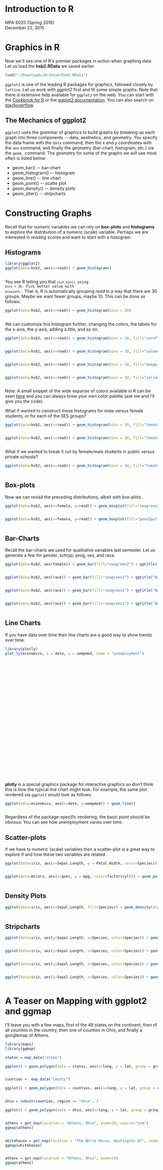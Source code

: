 # Introduction to R
MPA 6020 (Spring 2016)  
December 22, 2015  


# Graphics in R
Now we'll see one of R's premier packages in action when graphing data. Let us load the __hsb2.RData__ we saved earlier. 


```r
load("~/Downloads/Archive/hsb2.RData")
```

<code>ggplot2</code> is one of the leading R packages for graphics, followed closely by <code>lattice</code>. Let us work with _ggplot2_ first and fit some simple graphs. Note that there is extensive help available for <code>ggplot2</code> on the web. You can start with the [Cookbook for R](http://www.cookbook-r.com/Graphs/index.html) or the [ggplot2 documentation](http://docs.ggplot2.org/current/). You can also search on [stackoverflow](http://stackoverflow.com/questions/tagged/ggplot2). 

## The Mechanics of ggplot2
<code>ggplot2</code> uses the grammar of graphics to build graphs by breaking up each graph into three components -- data, aesthetics, and geometry. You specify the data frame with the <code>data</code> command, then the x and y coordinates with the <code>aes</code> command, and finally the geometry (bar-chart, histogram, etc.) via the <code>geom_</code> command. The geometry for some of the graphs we will use most often is listed below:

* geom_bar() -- bar-chart
* geom_histogram() -- histogram
* geom_line() -- line chart
* geom_point() -- scatte plot
* geom_density() -- density plots
* geom_jitter() -- stripcharts


# Constructing Graphs
Recall that for numeric variables we can rely on __box-plots__ and __histograms__  to explore the distribution of a numeric (scale) variable. Perhaps we are interested in  _reading_ scores and want to start with a histogram. 

## Histograms

```r
library(ggplot2)
ggplot(data=hsb2, aes(x=read)) + geom_histogram()
```

<img src="VisualizingData_files/figure-html/unnamed-chunk-2-1.png" title="" alt="" style="display: block; margin: auto;" />

You see R telling you that <code>`stat_bin()` using `bins = 30`. Pick better value with `binwidth`.</code>. That is, R is automatically grouping _read_ in a way that there are 30 groups. Maybe we want fewer groups, maybe 10. This can be done as follows:


```r
ggplot(data=hsb2, aes(x=read)) + geom_histogram(bins = 10)
```

<img src="VisualizingData_files/figure-html/unnamed-chunk-3-1.png" title="" alt="" style="display: block; margin: auto;" />

We can customize this histogram further, changing the colors, the labels for the x-axis, the y-axis, adding a title, and so on. 


```r
ggplot(data=hsb2, aes(x=read)) + geom_histogram(bins = 10, fill="cornflowerblue") + ggtitle("Histogram of Reading Scores") + xlab("Reading Score") + ylab("Frequency")
```

<img src="VisualizingData_files/figure-html/unnamed-chunk-4-1.png" title="" alt="" style="display: block; margin: auto;" />

```r
ggplot(data=hsb2, aes(x=read)) + geom_histogram(bins = 10, fill="salmon") + ggtitle("Histogram of Reading Scores") + xlab("Reading Score") + ylab("Frequency")
```

<img src="VisualizingData_files/figure-html/unnamed-chunk-4-2.png" title="" alt="" style="display: block; margin: auto;" />

```r
ggplot(data=hsb2, aes(x=read)) + geom_histogram(bins = 10, fill="deeppink1") + ggtitle("Histogram of Reading Scores") + xlab("Reading Score") + ylab("Frequency")
```

<img src="VisualizingData_files/figure-html/unnamed-chunk-4-3.png" title="" alt="" style="display: block; margin: auto;" />

```r
ggplot(data=hsb2, aes(x=read)) + geom_histogram(bins = 10, fill="yellowgreen") + ggtitle("Histogram of Reading Scores") + xlab("Reading Score") + ylab("Frequency")
```

<img src="VisualizingData_files/figure-html/unnamed-chunk-4-4.png" title="" alt="" style="display: block; margin: auto;" />

Note: A small snippet of the wide expanse of colors available in R can be seen [here](http://www.stat.columbia.edu/~tzheng/files/Rcolor.pdf) and you can always brew your own color palette (ask me and I'll give you the code).


What if wanted to construct these histograms for male versus female students, or for each of the SES groups?


```r
ggplot(data=hsb2, aes(x=read)) + geom_histogram(bins = 10, fill="tomato") + ggtitle("Histogram of Reading Scores") + xlab("Reading Score") + ylab("Frequency") + facet_wrap(~ female)
```

<img src="VisualizingData_files/figure-html/unnamed-chunk-5-1.png" title="" alt="" style="display: block; margin: auto;" />

```r
ggplot(data=hsb2, aes(x=read)) + geom_histogram(bins = 10, fill="tomato") + ggtitle("Histogram of Reading Scores") + xlab("Reading Score") + ylab("Frequency") + facet_wrap(~ ses)
```

<img src="VisualizingData_files/figure-html/unnamed-chunk-5-2.png" title="" alt="" style="display: block; margin: auto;" />


What if we wanted to break it out by female/male students in public versus private schools?


```r
ggplot(data=hsb2, aes(x=read)) + geom_histogram(bins = 10, fill="tomato") + ggtitle("Histogram of Reading Scores") + xlab("Reading Score") + ylab("Frequency") + facet_wrap(female ~ schtyp)
```

<img src="VisualizingData_files/figure-html/unnamed-chunk-6-1.png" title="" alt="" style="display: block; margin: auto;" />


## Box-plots
Now we can revisit the preceding distributions, albeit with box-plots
.


```r
ggplot(data=hsb2, aes(x=female, y=read)) + geom_boxplot(fill="seagreen2") + ggtitle("Box-Plot of Reading Scores") + xlab("Gender") + ylab("Reading Score") + coord_flip() 
```

<img src="VisualizingData_files/figure-html/unnamed-chunk-7-1.png" title="" alt="" style="display: block; margin: auto;" />

```r
ggplot(data=hsb2, aes(x=female, y=read)) + geom_boxplot(fill="peachpuff") + ggtitle("Box-Plot of Reading Scores (by Gender & School Type)") + xlab("Gender") + ylab("Reading Score") + coord_flip() + facet_wrap(~ schtyp)
```

<img src="VisualizingData_files/figure-html/unnamed-chunk-7-2.png" title="" alt="" style="display: block; margin: auto;" />

## Bar-Charts
Recall the bar-charts we used for qualitative variables last semester. Let us generate a few for gender, schtyp, prog, ses, and race. 


```r
ggplot(data=hsb2, aes(female)) + geom_bar(fill="seagreen2") + ggtitle("Bar-Chart of Gender") + xlab("Gender") + ylab("Frequency") + theme(axis.text.x=element_text(angle = 90, hjust = 0))
```

<img src="VisualizingData_files/figure-html/unnamed-chunk-8-1.png" title="" alt="" style="display: block; margin: auto;" />

```r
ggplot(data=hsb2, aes(race)) + geom_bar(fill="seagreen2") + ggtitle("Bar-Chart of Race (by School Type)") + xlab("Race") + ylab("Frequency") + facet_wrap(~ schtyp) + theme(axis.text.x=element_text(angle = 90, hjust = 0))
```

<img src="VisualizingData_files/figure-html/unnamed-chunk-8-2.png" title="" alt="" style="display: block; margin: auto;" />

```r
ggplot(data=hsb2, aes(race)) + geom_bar(fill="seagreen2") + ggtitle("Bar-Chart of Race (by SES & School Type)") + xlab("Race") + ylab("Frequency") + facet_wrap(ses ~ schtyp) + theme(axis.text.x=element_text(angle = 90, hjust = 0))
```

<img src="VisualizingData_files/figure-html/unnamed-chunk-8-3.png" title="" alt="" style="display: block; margin: auto;" />

```r
ggplot(data=hsb2, aes(race)) + geom_bar(fill="seagreen2") + ggtitle("Bar-Chart of Race (by SES & School Type)") + xlab("Race") + ylab("Frequency") + facet_wrap(ses ~ schtyp, ncol=2) + theme(axis.text.x=element_text(angle = 90, hjust = 0))
```

<img src="VisualizingData_files/figure-html/unnamed-chunk-8-4.png" title="" alt="" style="display: block; margin: auto;" />

## Line Charts
If you have data over time then line charts are a good way to show trends over time. 


```r
library(plotly)
plot_ly(economics, x = date, y = uempmed, name = "unemployment")
```

<!--html_preserve--><div id="htmlwidget-5324" style="width:576px;height:384px;" class="plotly"></div>
<script type="application/json" data-for="htmlwidget-5324">{"x":{"data":[{"type":"scatter","inherit":true,"x":["1967-07-01","1967-08-01","1967-09-01","1967-10-01","1967-11-01","1967-12-01","1968-01-01","1968-02-01","1968-03-01","1968-04-01","1968-05-01","1968-06-01","1968-07-01","1968-08-01","1968-09-01","1968-10-01","1968-11-01","1968-12-01","1969-01-01","1969-02-01","1969-03-01","1969-04-01","1969-05-01","1969-06-01","1969-07-01","1969-08-01","1969-09-01","1969-10-01","1969-11-01","1969-12-01","1970-01-01","1970-02-01","1970-03-01","1970-04-01","1970-05-01","1970-06-01","1970-07-01","1970-08-01","1970-09-01","1970-10-01","1970-11-01","1970-12-01","1971-01-01","1971-02-01","1971-03-01","1971-04-01","1971-05-01","1971-06-01","1971-07-01","1971-08-01","1971-09-01","1971-10-01","1971-11-01","1971-12-01","1972-01-01","1972-02-01","1972-03-01","1972-04-01","1972-05-01","1972-06-01","1972-07-01","1972-08-01","1972-09-01","1972-10-01","1972-11-01","1972-12-01","1973-01-01","1973-02-01","1973-03-01","1973-04-01","1973-05-01","1973-06-01","1973-07-01","1973-08-01","1973-09-01","1973-10-01","1973-11-01","1973-12-01","1974-01-01","1974-02-01","1974-03-01","1974-04-01","1974-05-01","1974-06-01","1974-07-01","1974-08-01","1974-09-01","1974-10-01","1974-11-01","1974-12-01","1975-01-01","1975-02-01","1975-03-01","1975-04-01","1975-05-01","1975-06-01","1975-07-01","1975-08-01","1975-09-01","1975-10-01","1975-11-01","1975-12-01","1976-01-01","1976-02-01","1976-03-01","1976-04-01","1976-05-01","1976-06-01","1976-07-01","1976-08-01","1976-09-01","1976-10-01","1976-11-01","1976-12-01","1977-01-01","1977-02-01","1977-03-01","1977-04-01","1977-05-01","1977-06-01","1977-07-01","1977-08-01","1977-09-01","1977-10-01","1977-11-01","1977-12-01","1978-01-01","1978-02-01","1978-03-01","1978-04-01","1978-05-01","1978-06-01","1978-07-01","1978-08-01","1978-09-01","1978-10-01","1978-11-01","1978-12-01","1979-01-01","1979-02-01","1979-03-01","1979-04-01","1979-05-01","1979-06-01","1979-07-01","1979-08-01","1979-09-01","1979-10-01","1979-11-01","1979-12-01","1980-01-01","1980-02-01","1980-03-01","1980-04-01","1980-05-01","1980-06-01","1980-07-01","1980-08-01","1980-09-01","1980-10-01","1980-11-01","1980-12-01","1981-01-01","1981-02-01","1981-03-01","1981-04-01","1981-05-01","1981-06-01","1981-07-01","1981-08-01","1981-09-01","1981-10-01","1981-11-01","1981-12-01","1982-01-01","1982-02-01","1982-03-01","1982-04-01","1982-05-01","1982-06-01","1982-07-01","1982-08-01","1982-09-01","1982-10-01","1982-11-01","1982-12-01","1983-01-01","1983-02-01","1983-03-01","1983-04-01","1983-05-01","1983-06-01","1983-07-01","1983-08-01","1983-09-01","1983-10-01","1983-11-01","1983-12-01","1984-01-01","1984-02-01","1984-03-01","1984-04-01","1984-05-01","1984-06-01","1984-07-01","1984-08-01","1984-09-01","1984-10-01","1984-11-01","1984-12-01","1985-01-01","1985-02-01","1985-03-01","1985-04-01","1985-05-01","1985-06-01","1985-07-01","1985-08-01","1985-09-01","1985-10-01","1985-11-01","1985-12-01","1986-01-01","1986-02-01","1986-03-01","1986-04-01","1986-05-01","1986-06-01","1986-07-01","1986-08-01","1986-09-01","1986-10-01","1986-11-01","1986-12-01","1987-01-01","1987-02-01","1987-03-01","1987-04-01","1987-05-01","1987-06-01","1987-07-01","1987-08-01","1987-09-01","1987-10-01","1987-11-01","1987-12-01","1988-01-01","1988-02-01","1988-03-01","1988-04-01","1988-05-01","1988-06-01","1988-07-01","1988-08-01","1988-09-01","1988-10-01","1988-11-01","1988-12-01","1989-01-01","1989-02-01","1989-03-01","1989-04-01","1989-05-01","1989-06-01","1989-07-01","1989-08-01","1989-09-01","1989-10-01","1989-11-01","1989-12-01","1990-01-01","1990-02-01","1990-03-01","1990-04-01","1990-05-01","1990-06-01","1990-07-01","1990-08-01","1990-09-01","1990-10-01","1990-11-01","1990-12-01","1991-01-01","1991-02-01","1991-03-01","1991-04-01","1991-05-01","1991-06-01","1991-07-01","1991-08-01","1991-09-01","1991-10-01","1991-11-01","1991-12-01","1992-01-01","1992-02-01","1992-03-01","1992-04-01","1992-05-01","1992-06-01","1992-07-01","1992-08-01","1992-09-01","1992-10-01","1992-11-01","1992-12-01","1993-01-01","1993-02-01","1993-03-01","1993-04-01","1993-05-01","1993-06-01","1993-07-01","1993-08-01","1993-09-01","1993-10-01","1993-11-01","1993-12-01","1994-01-01","1994-02-01","1994-03-01","1994-04-01","1994-05-01","1994-06-01","1994-07-01","1994-08-01","1994-09-01","1994-10-01","1994-11-01","1994-12-01","1995-01-01","1995-02-01","1995-03-01","1995-04-01","1995-05-01","1995-06-01","1995-07-01","1995-08-01","1995-09-01","1995-10-01","1995-11-01","1995-12-01","1996-01-01","1996-02-01","1996-03-01","1996-04-01","1996-05-01","1996-06-01","1996-07-01","1996-08-01","1996-09-01","1996-10-01","1996-11-01","1996-12-01","1997-01-01","1997-02-01","1997-03-01","1997-04-01","1997-05-01","1997-06-01","1997-07-01","1997-08-01","1997-09-01","1997-10-01","1997-11-01","1997-12-01","1998-01-01","1998-02-01","1998-03-01","1998-04-01","1998-05-01","1998-06-01","1998-07-01","1998-08-01","1998-09-01","1998-10-01","1998-11-01","1998-12-01","1999-01-01","1999-02-01","1999-03-01","1999-04-01","1999-05-01","1999-06-01","1999-07-01","1999-08-01","1999-09-01","1999-10-01","1999-11-01","1999-12-01","2000-01-01","2000-02-01","2000-03-01","2000-04-01","2000-05-01","2000-06-01","2000-07-01","2000-08-01","2000-09-01","2000-10-01","2000-11-01","2000-12-01","2001-01-01","2001-02-01","2001-03-01","2001-04-01","2001-05-01","2001-06-01","2001-07-01","2001-08-01","2001-09-01","2001-10-01","2001-11-01","2001-12-01","2002-01-01","2002-02-01","2002-03-01","2002-04-01","2002-05-01","2002-06-01","2002-07-01","2002-08-01","2002-09-01","2002-10-01","2002-11-01","2002-12-01","2003-01-01","2003-02-01","2003-03-01","2003-04-01","2003-05-01","2003-06-01","2003-07-01","2003-08-01","2003-09-01","2003-10-01","2003-11-01","2003-12-01","2004-01-01","2004-02-01","2004-03-01","2004-04-01","2004-05-01","2004-06-01","2004-07-01","2004-08-01","2004-09-01","2004-10-01","2004-11-01","2004-12-01","2005-01-01","2005-02-01","2005-03-01","2005-04-01","2005-05-01","2005-06-01","2005-07-01","2005-08-01","2005-09-01","2005-10-01","2005-11-01","2005-12-01","2006-01-01","2006-02-01","2006-03-01","2006-04-01","2006-05-01","2006-06-01","2006-07-01","2006-08-01","2006-09-01","2006-10-01","2006-11-01","2006-12-01","2007-01-01","2007-02-01","2007-03-01","2007-04-01","2007-05-01","2007-06-01","2007-07-01","2007-08-01","2007-09-01","2007-10-01","2007-11-01","2007-12-01","2008-01-01","2008-02-01","2008-03-01","2008-04-01","2008-05-01","2008-06-01","2008-07-01","2008-08-01","2008-09-01","2008-10-01","2008-11-01","2008-12-01","2009-01-01","2009-02-01","2009-03-01","2009-04-01","2009-05-01","2009-06-01","2009-07-01","2009-08-01","2009-09-01","2009-10-01","2009-11-01","2009-12-01","2010-01-01","2010-02-01","2010-03-01","2010-04-01","2010-05-01","2010-06-01","2010-07-01","2010-08-01","2010-09-01","2010-10-01","2010-11-01","2010-12-01","2011-01-01","2011-02-01","2011-03-01","2011-04-01","2011-05-01","2011-06-01","2011-07-01","2011-08-01","2011-09-01","2011-10-01","2011-11-01","2011-12-01","2012-01-01","2012-02-01","2012-03-01","2012-04-01","2012-05-01","2012-06-01","2012-07-01","2012-08-01","2012-09-01","2012-10-01","2012-11-01","2012-12-01","2013-01-01","2013-02-01","2013-03-01","2013-04-01","2013-05-01","2013-06-01","2013-07-01","2013-08-01","2013-09-01","2013-10-01","2013-11-01","2013-12-01","2014-01-01","2014-02-01","2014-03-01","2014-04-01","2014-05-01","2014-06-01","2014-07-01","2014-08-01","2014-09-01","2014-10-01","2014-11-01","2014-12-01","2015-01-01","2015-02-01","2015-03-01","2015-04-01"],"y":[4.5,4.7,4.6,4.9,4.7,4.8,5.1,4.5,4.1,4.6,4.4,4.4,4.5,4.2,4.6,4.8,4.4,4.4,4.4,4.9,4,4,4.2,4.4,4.4,4.4,4.7,4.5,4.8,4.6,4.6,4.5,4.6,4.1,4.7,4.9,5.1,5.4,5.2,5.2,5.6,5.9,6.2,6.3,6.4,6.5,6.7,5.7,6.2,6.4,5.8,6.5,6.4,6.2,6.2,6.6,6.6,6.7,6.6,5.4,6.1,6,5.6,5.7,5.7,6.1,5.7,5.2,5.5,5,4.9,5,5.2,4.9,5.4,5.5,5.1,4.7,5,5.1,4.8,5,4.6,5.3,5.7,5,5.3,5.5,5.2,5.7,6.3,7.1,7.2,8.7,9.4,8.8,8.6,9.2,9.2,8.6,9.5,9,9,8.2,8.7,8.2,8.3,7.8,7.7,7.9,7.8,7.7,8.4,8,7.5,7.2,7.2,7.3,7.9,6.2,7.1,7,6.7,6.9,7,6.8,6.5,6.7,6.2,6.1,5.7,6,5.8,5.8,5.6,5.9,5.5,5.6,5.9,5.9,5.9,5.4,5.6,5.6,5.9,4.8,5.5,5.5,5.3,5.7,5.3,5.8,6,5.8,5.7,6.4,7,7.5,7.7,7.5,7.7,7.5,7.4,7.1,7.1,7.4,6.9,6.6,7.1,7.2,6.8,6.8,6.9,6.9,7.1,7.5,7.7,8.1,8.5,9.5,8.5,8.7,9.5,9.7,10,10.2,11.1,9.8,10.4,10.9,12.3,11.3,10.1,9.3,9.3,9.4,9.3,8.7,9.1,8.3,8.3,8.2,9.1,7.5,7.5,7.3,7.6,7.2,7.2,7.3,6.8,7.1,7.1,6.9,6.9,6.6,6.9,7.1,6.9,7.1,7,6.8,6.7,6.9,6.8,6.7,6.8,7,6.9,7.1,7.4,7,7.1,7.1,6.9,6.6,6.6,7.1,6.6,6.5,6.5,6.4,6,6.3,6.2,6,6.2,6.3,6.4,5.9,5.9,5.8,6.1,5.9,5.7,5.6,5.7,5.9,5.6,5.4,5.4,5.4,5.3,5.4,5.6,5,4.9,4.9,4.8,4.9,5.1,5.3,5.1,4.8,5.2,5.2,5.4,5.4,5.6,5.8,5.7,5.9,6,6.2,6.7,6.6,6.4,6.9,7,7.3,6.8,7.2,7.5,7.8,8.1,8.2,8.3,8.5,8.8,8.7,8.6,8.8,8.6,9,9,9.3,8.6,8.5,8.5,8.4,8.1,8.3,8.2,8.2,8.3,8,8.3,8.3,8.6,9.2,9.3,9.1,9.2,9.3,9,8.9,9.2,10,9,8.7,8,8.1,8.3,8.3,9.1,7.9,8.5,8.3,7.9,8.2,8,8.3,8.3,7.8,8.3,8.6,8.6,8.3,8.3,8.4,8.5,8.3,7.7,7.8,7.8,8.1,7.9,8.3,8,8,8.3,7.8,8.2,7.7,7.6,7.5,7.4,7,6.8,6.7,6,6.9,6.7,6.8,6.7,5.8,6.6,6.8,6.9,6.8,6.8,6.2,6.5,6.3,5.8,6.5,6,6.1,6.2,5.8,5.8,6.1,6,6.1,5.8,5.7,6,6.3,5.2,6.1,6.1,6,5.8,6.1,6.6,5.9,6.3,6,6.8,6.9,7.2,7.3,7.7,8.2,8.4,8.3,8.4,8.9,9.5,11,8.9,9,9.5,9.6,9.3,9.6,9.6,9.5,9.7,10.2,9.9,11.5,10.3,10.1,10.2,10.4,10.3,10.4,10.6,10.2,10.2,9.5,9.9,11,8.9,9.2,9.6,9.5,9.7,9.5,9.4,9.2,9.3,9,9.1,9,8.8,9.2,8.4,8.6,8.5,8.7,8.6,9.1,8.7,8.4,8.5,7.3,8,8.4,8,7.9,8.3,7.5,8.3,8.5,9.1,8.6,8.2,7.7,8.7,8.8,8.7,8.4,8.6,8.4,9,8.7,8.7,9.4,7.9,9,9.7,9.7,10.2,10.4,9.8,10.5,10.7,11.7,12.3,13.1,14.2,17.2,16,16.3,17.8,18.9,19.8,20.1,20,19.9,20.4,22.1,22.3,25.2,22.3,21,20.3,21.2,21,21.9,21.6,21.1,21.5,20.9,21.6,22.3,22,22.4,22,20.5,20.9,20.5,21,19.8,19.2,19.1,19.9,20.1,17.5,18.5,18.8,19.7,18.5,17.6,16.2,17.5,17.7,17.1,17,16.6,16.3,16.8,16.5,16.1,17,17,15.9,16.2,15.9,15.6,14.5,13.2,13.5,13.3,13.3,13.5,12.8,12.6,13.4,13.1,12.2,11.7],"name":"unemployment"}],"layout":{"xaxis":{"title":"date"},"yaxis":{"title":"uempmed"},"margin":{"b":40,"l":60,"t":25,"r":10}},"url":null,"width":null,"height":null,"base_url":"https://plot.ly","layout.1":{"xaxis":{"title":"date"},"yaxis":{"title":"uempmed"}},"filename":"date vs. uempmed"},"evals":[]}</script><!--/html_preserve-->

__plotly__ is a special graphics package for interactive graphics so don't think this is how the typical line chart might look. For example, the same plot rendered via <code>ggplot2</code> would look as follows:


```r
ggplot(data=economics, aes(x=date, y=uempmed)) + geom_line()
```

<img src="VisualizingData_files/figure-html/unnamed-chunk-10-1.png" title="" alt="" style="display: block; margin: auto;" />

Regardless of the package-specific rendering, the basic point should be obvious: You can see how unemployment varies over time. 


## Scatter-plots
If we have to numeric (scale) variables then a scatter-plot is a great way to explore if and how these two variables are related.


```r
ggplot(data=iris, aes(x=Sepal.Length, y = Petal.Width, color=Species)) + geom_point()
```

<img src="VisualizingData_files/figure-html/unnamed-chunk-11-1.png" title="" alt="" style="display: block; margin: auto;" />

```r
ggplot(data=mtcars, aes(x=qsec, y = mpg, color=factor(cyl))) + geom_point()
```

<img src="VisualizingData_files/figure-html/unnamed-chunk-11-2.png" title="" alt="" style="display: block; margin: auto;" />

## Density Plots

```r
ggplot(data=iris, aes(x=Sepal.Length, fill=Species)) + geom_density(alpha=0.3)
```

<img src="VisualizingData_files/figure-html/unnamed-chunk-12-1.png" title="" alt="" style="display: block; margin: auto;" />

## Stripcharts

```r
ggplot(data=iris, aes(y=Sepal.Length, x=Species, color=Species)) + geom_jitter()
```

<img src="VisualizingData_files/figure-html/unnamed-chunk-13-1.png" title="" alt="" style="display: block; margin: auto;" />

```r
ggplot(data=iris, aes(y=Sepal.Length, x=Species, color=Species)) + geom_jitter() + stat_summary(fun.y  = median, geom="point", size=3, color="black")
```

<img src="VisualizingData_files/figure-html/unnamed-chunk-13-2.png" title="" alt="" style="display: block; margin: auto;" />

```r
ggplot(data=iris, aes(y=Sepal.Length, x=Species, color=Species)) + geom_jitter() + stat_summary(fun.data  = "mean_sdl", geom="pointrange", size=0.5, color="black")
```

<img src="VisualizingData_files/figure-html/unnamed-chunk-13-3.png" title="" alt="" style="display: block; margin: auto;" />

```r
ggplot(data=iris, aes(y=Sepal.Length, x=Species, color=Species)) + geom_boxplot() + geom_jitter() 
```

<img src="VisualizingData_files/figure-html/unnamed-chunk-13-4.png" title="" alt="" style="display: block; margin: auto;" />


# A Teaser on Mapping with ggplot2 and ggmap
I'll leave you with a few maps, first of the 48 states on the continent, then of all counties in the country, then one of counties in Ohio, and finally a googlemap of Athens.


```r
library(maps)
library(ggmap)

states = map_data("state")

ggplot() + geom_polygon(data = states, aes(x=long, y = lat, group = group, fill=region)) + coord_fixed(1.3) + guides(fill=FALSE)
```

<img src="VisualizingData_files/figure-html/unnamed-chunk-14-1.png" title="" alt="" style="display: block; margin: auto;" />

```r
counties <- map_data("county")

ggplot() + geom_polygon(data = counties, aes(x=long, y = lat, group = group, fill=region)) + coord_fixed(1.3) + guides(fill=FALSE)
```

<img src="VisualizingData_files/figure-html/unnamed-chunk-14-2.png" title="" alt="" style="display: block; margin: auto;" />

```r
ohio = subset(counties, region == "ohio", )

ggplot() + geom_polygon(data = ohio, aes(x=long, y = lat, group = group, fill=subregion)) + coord_fixed(1.3) + guides(fill=FALSE)
```

<img src="VisualizingData_files/figure-html/unnamed-chunk-14-3.png" title="" alt="" style="display: block; margin: auto;" />

```r
athens = get_map(location = "Athens, Ohio", zoom=14, source="osm")
ggmap(athens)
```

<img src="VisualizingData_files/figure-html/unnamed-chunk-14-4.png" title="" alt="" style="display: block; margin: auto;" />

```r
whitehouse = get_map(location = "The White House, Washington DC", zoom=16, source="osm")
ggmap(whitehouse)
```

<img src="VisualizingData_files/figure-html/unnamed-chunk-14-5.png" title="" alt="" style="display: block; margin: auto;" />

```r
athens = get_map(location = "Athens, Ohio", zoom=14)
ggmap(athens)
```

<img src="VisualizingData_files/figure-html/unnamed-chunk-14-6.png" title="" alt="" style="display: block; margin: auto;" />



